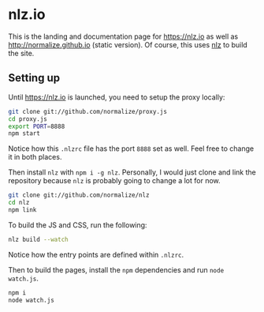# nlz.io

This is the landing and documentation page for https://nlz.io as well as http://normalize.github.io (static version).
Of course, this uses [nlz](https://github.com/normalize/nlz) to build the site.

## Setting up

Until https://nlz.io is launched, you need to setup the proxy locally:

```bash
git clone git://github.com/normalize/proxy.js
cd proxy.js
export PORT=8888
npm start
```

Notice how this `.nlzrc` file has the port `8888` set as well.
Feel free to change it in both places.

Then install `nlz` with `npm i -g nlz`.
Personally, I would just clone and link the repository because `nlz` is probably going to change a lot for now.

```bash
git clone git://github.com/normalize/nlz
cd nlz
npm link
```

To build the JS and CSS, run the following:

```bash
nlz build --watch
```

Notice how the entry points are defined within `.nlzrc`.

Then to build the pages,
install the `npm` dependencies and run `node watch.js`.

```bash
npm i
node watch.js
```

